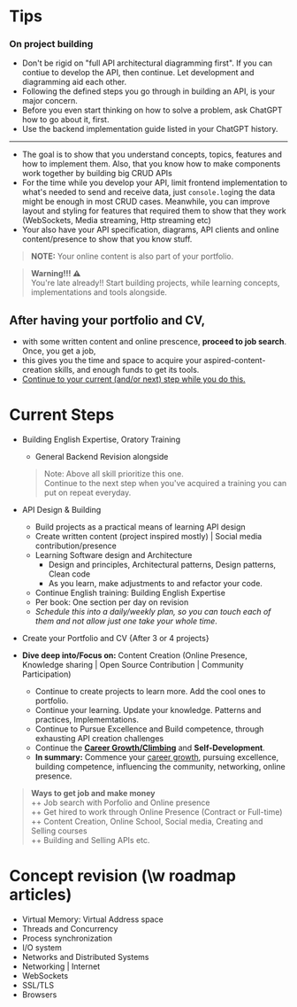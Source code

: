# Tips
### On project building
- Don't be rigid on "full API architectural diagramming first". If you can contiue to develop the API, then continue. Let development and diagramming aid each other.
- Following the defined steps you go through in building an API, is your major concern.
- Before you even start thinking on how to solve a problem, ask ChatGPT how to go about it, first.
- Use the backend implementation guide listed in your ChatGPT history.
---
- The goal is to show that you understand concepts, topics, features and how to implement them. Also, that you know how to make components work together by building big CRUD APIs
- For the time while you develop your API, limit frontend implementation to what's needed to send and receive data, just `console.log`ing the data might be enough in most CRUD cases. Meanwhile, you can improve layout and styling for features that required them to show that they work (WebSockets, Media streaming, Http streaming etc)
- Your also have your API specification, diagrams, API clients and online content/presence to show that you know stuff.

> **NOTE:** Your online content is also part of your portfolio.

> **Warning!!! ⚠**\
> You're late already!! Start building projects, while learning concepts, implementations and tools alongside.

## After having your portfolio and CV,
- with some written content and online prescence, **proceed to job search**. Once, you get a job,
- this gives you the time and space to acquire your aspired-content-creation skills, and enough funds to get its tools.
- <u>Continue to your current (and/or next) step while you do this.</u>


# Current Steps
- Building English Expertise, Oratory Training
  - General Backend Revision alongside
  > Note: Above all skill prioritize this one.\
  > Continue to the next step when you've acquired a training you can put on repeat everyday.
- API Design & Building
  - Build projects as a practical means of learning API design
  - Create written content (project inspired mostly) | Social media contribution/presence
  - Learning Software design and Architecture
    - Design and principles, Architectural patterns, Design patterns, Clean code
    - As you learn, make adjustments to and refactor your code.
  - Continue English training: Building English Expertise
  - Per book: One section per day on revision
  - *Schedule this into a daily/weekly plan, so you can touch each of them and not allow just one take your whole time*.

- Create your Portfolio and CV {After 3 or 4 projects}

- **Dive deep into/Focus on:** Content Creation (Online Presence, Knowledge sharing | Open Source Contribution | Community Participation)
  - Continue to create projects to learn more. Add the cool ones to portfolio.
  - Continue your learning. Update your knowledge. Patterns and practices, Implememtations.
  - Continue to Pursue Excellence and Build competence, through exhausting API creation challenges
  - Continue the <u>**Career Growth/Climbing**</u> and **Self-Development**.
  - **In summary:** Commence your [career growth](../../../My%20Ideas/TheBiggerPicture.md), pursuing excellence, building competence, influencing the community, networking, online presence.

> **Ways to get job and make money**\
++ Job search with Porfolio and Online presence\
++ Get hired to work through Online Presence (Contract or Full-time)\
++ Content Creation, Online School, Social media, Creating and Selling courses\
++ Building and Selling APIs etc.


# Concept revision (\w roadmap articles)
- Virtual Memory: Virtual Address space
- Threads and Concurrency
- Process synchronization
- I/O system
- Networks and Distributed Systems
- Networking | Internet
- WebSockets
- SSL/TLS
- Browsers